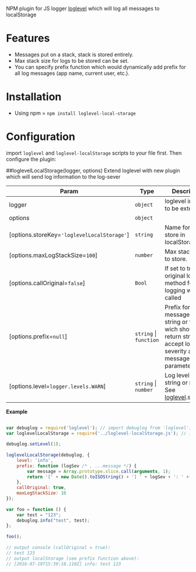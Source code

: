 NPM plugin for JS logger [loglevel](https://github.com/pimterry/loglevel) which will log all messages to localStorage

# Features
- Messages put on a stack, stack is stored entirely.
- Max stack size for logs to be stored can be set.
- You can specify prefix function which would dynamically add prefix for all log messages (app name, current user, etc.).

# Installation
- Using npm = `npm install loglevel-local-storage`

# Configuration
import `loglevel` and `loglevel-localStorage` scripts to your file first. Then configure the plugin:

##loglevelLocalStorage(logger, options)
Extend loglevel with new plugin which will send log information to the log-sever

| Param | Type | Description |
| ----- | ---- | ----------- |
| logger | <code>object</code> | loglevel instance to be extended |
| options | <code>object</code> |  |
| \[options.storeKey=<code>'loglevelLocalStorage'</code>\] | <code>string</code> | Name for the store in localStorage. |
| \[options.maxLogStackSize=<code>100</code>\] | <code>number</code> | Max stack size to store. |
| \[options.callOriginal=<code>false</code>\] | <code>Bool</code> | If set to true - original loglevel method for logging would be called |
| \[options.prefix=<code>null</code>\] | <code>string</code> \| <code>function</code> | Prefix for all log messages. Either string or function wich should return string and accept log severity and message as parameters |
| \[options.level=<code>logger.levels.WARN</code>\] | <code>string</code> \| <code>number</code> | Log level. Either string or number, See [loglevel](https://github.com/pimterry/loglevel).setLevel. |

**Example**
```js
                                                
var debuglog = require('loglevel'); // import debuglog from 'loglevel';
var loglevelLocalStorage = require('../loglevel-localStorage.js'); // import loglevelLocalStorage from 'loglevel-local-storage';
 
debuglog.setLevel(1);
 
loglevelLocalStorage(debuglog, {
    level: 'info',
    prefix: function (logSev /* , ...message */) {
        var message = Array.prototype.slice.call(arguments, 1);
        return '[' + new Date().toISOString() + '] ' + logSev + ': ' + message.join(' ');
    },
    callOriginal: true,
    maxLogStackSize: 10
});
 
var foo = function () {
    var test = "123";
    debuglog.info("test", test);
};
 
foo();
 
// output console (callOriginal = true):  
// test 123
// output localStorage (see prefix function above):
// [2016-07-19T15:39:18.110Z] info: test 123 

```